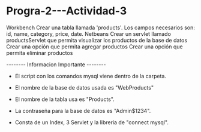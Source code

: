 # Progra-2---Actividad-3
Workbench Crear una tabla llamada 'products'. Los campos necesarios son: id, name, category, price, date. Netbeans Crear un servlet llamado productsServlet que permita visualizar los productos de la base de datos Crear una opción que permita agregar productos Crear una opción que permita eliminar productos


-------- Informacion Importante --------

- El script con los comandos mysql viene dentro de la carpeta.

- El nombre de la base de datos usada es "WebProducts"

- El nombre de la tabla usa es "Products".

- La contraseña para la base de datos es "Admin$1234".

- Consta de un Index, 3 Servlet y la libreria de "connect mysql".
